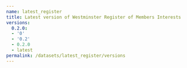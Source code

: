 ```yaml
---
name: latest_register
title: Latest version of Westminster Register of Members Interests
versions:
  0.2.0:
  - '0'
  - '0.2'
  - 0.2.0
  - latest
permalink: /datasets/latest_register/versions
---
```

